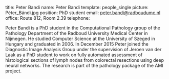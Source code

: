 title: Peter Bandi
name: Peter Bandi
template: people_single
picture: Péter_Bándi.jpg
position: PhD student
email: peter.bandi@radboudumc.nl
office: Route 812, Room 2.39
telephone:

Peter Bandi is a PhD student in the Computational Pathology group of the Pathology Department of the Radboud University Medical Center in Nijmegen. He studied Computer Science at the University of Szeged in Hungary and graduated in 2006. In December 2015 Peter joined the Diagnostic Image Analysis Group under the supervision of Jeroen van der Laak as a PhD student to work on fully automated assessment of histological sections of lymph nodes from colorectal resections using deep neural networks. The research is part of the pathology package of the AMI project.
